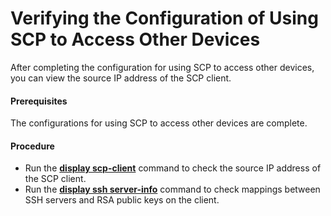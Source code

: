 Verifying the Configuration of Using SCP to Access Other Devices
================================================================

After completing the configuration for using SCP to access other devices, you can view the source IP address of the SCP client.

#### Prerequisites

The configurations for using SCP to access other devices are complete.


#### Procedure

* Run the [**display scp-client**](cmdqueryname=display+scp-client) command to check the source IP address of the SCP client.
* Run the [**display ssh server-info**](cmdqueryname=display+ssh+server-info) command to check mappings between SSH servers and RSA public keys on the client.